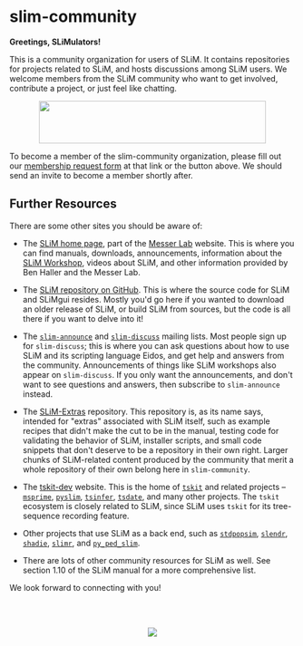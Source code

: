 # slim-community

**Greetings, SLiMulators!**

This is a community organization for users of SLiM.  It contains repositories for projects related to SLiM, and hosts discussions among SLiM users.  We welcome members from the SLiM community who want to get involved, contribute a project, or just feel like chatting.

<!-- ## Join the Organization -->

<div align="center">

<a href="https://docs.google.com/forms/d/e/1FAIpQLSfL2sgL2_C8mXKMkj4JGXVJKGx_4mMreRsMmZmRtm6YMJjE0A/viewform?usp=dialog">
  <img src="https://img.shields.io/badge/Request_to_Join-blue?style=flat-square" width="400" height="75">
</a>

</div>

To become a member of the slim-community organization, 
please fill out our [membership request form](https://docs.google.com/forms/d/e/1FAIpQLSfL2sgL2_C8mXKMkj4JGXVJKGx_4mMreRsMmZmRtm6YMJjE0A/viewform?usp=dialog) at that link or the button above. We should send an invite to become a member shortly after.

## Further Resources
There are some other sites you should be aware of:

* The [SLiM home page](https://messerlab.org/slim/), part of the [Messer Lab](https://messerlab.org) website.  This is where you can find manuals, downloads, announcements, information about the [SLiM Workshop](https://messerlab.org/slim/#Workshops), videos about SLiM, and other information provided by Ben Haller and the Messer Lab.

* The [SLiM repository on GitHub](https://github.com/MesserLab/SLiM).  This is where the source code for SLiM and SLiMgui resides.  Mostly you'd go here if you wanted to download an older release of SLiM, or build SLiM from sources, but the code is all there if you want to delve into it!

* The [`slim-announce`](https://groups.google.com/g/slim-announce) and [`slim-discuss`](https://groups.google.com/g/slim-discuss) mailing lists.  Most people sign up for `slim-discuss`; this is where you can ask questions about how to use SLiM and its scripting language Eidos, and get help and answers from the community.  Announcements of things like SLiM workshops also appear on `slim-discuss`.  If you only want the announcements, and don't want to see questions and answers, then subscribe to `slim-announce` instead.

* The [SLiM-Extras](https://github.com/MesserLab/SLiM-Extras) repository.  This repository is, as its name says, intended for "extras" associated with SLiM itself, such as example recipes that didn't make the cut to be in the manual, testing code for validating the behavior of SLiM, installer scripts, and small code snippets that don't deserve to be a repository in their own right.  Larger chunks of SLiM-related content produced by the community that merit a whole repository of their own belong here in `slim-community`.

* The [tskit-dev](https://tskit.dev) website.  This is the home of [`tskit`](https://tskit.dev/software/tskit.html) and related projects – [`msprime`](https://tskit.dev/software/msprime.html), [`pyslim`](https://tskit.dev/software/pyslim.html), [`tsinfer`](https://tskit.dev/software/tsinfer.html), [`tsdate`](https://tskit.dev/software/tsdate.html), and many other projects.  The `tskit` ecosystem is closely related to SLiM, since SLiM uses `tskit` for its tree-sequence recording feature.

* Other projects that use SLiM as a back end, such as [`stdpopsim`](https://github.com/popsim-consortium/stdpopsim), [`slendr`](https://www.slendr.net), [`shadie`](https://github.com/elissasoroj/shadie), [`slimr`](https://rdinnager.github.io/slimr/), and [`py_ped_slim`](https://github.com/MiguelGuardado/py_ped_sim).

* There are lots of other community resources for SLiM as well.  See section 1.10 of the SLiM manual for a more comprehensive list.

We look forward to connecting with you!

<br/><br/>

<!-- SLiM logo -->
<div align="center">
  <img src="https://github.com/user-attachments/assets/fb0c2201-7b86-45af-82f3-e1dc85b1ccdd">
</div>

